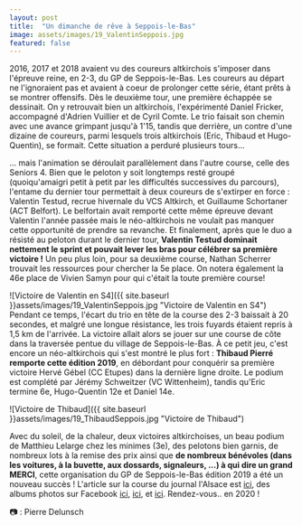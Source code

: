 ```yaml
---
layout: post
title:  "Un dimanche de rêve à Seppois-le-Bas"
image: assets/images/19_ValentinSeppois.jpg
featured: false
---
```



2016, 2017 et 2018 avaient vu des coureurs altkirchois s'imposer dans l'épreuve reine, en 2-3, du GP de Seppois-le-Bas. Les coureurs au départ ne l'ignoraient pas et avaient à coeur de prolonger cette série, étant prêts à se montrer offensifs. Dès le deuxième tour, une première échappée se dessinait. On y retrouvait bien un altkirchois, l'expérimenté Daniel Fricker, accompagné d'Adrien Vuillier et de Cyril Comte. Le trio faisait son chemin avec une avance grimpant jusqu'à 1'15, tandis que derrière, un contre d'une dizaine de coureurs, parmi lesquels trois altkirchois (Eric, Thibaud et Hugo-Quentin), se formait. Cette situation a perduré plusieurs tours...  

... mais l'animation se déroulait parallèlement dans l'autre course, celle des Seniors 4\. Bien que le peloton y soit longtemps resté groupé (quoiqu'amaigri petit à petit par les difficultés successives du parcours), l'entame du dernier tour permettait à deux coureurs de s'extirper en force : Valentin Testud, recrue hivernale du VCS Altkirch, et Guillaume Schortaner (ACT Belfort). Le belfortain avait remporté cette même épreuve devant Valentin l'année passée mais le néo-altkirchois ne voulait pas manquer cette opportunité de prendre sa revanche. Et finalement, après que le duo a résisté au peloton durant le dernier tour, **Valentin Testud dominait nettement le sprint et pouvait lever les bras pour célébrer sa première victoire !** Un peu plus loin, pour sa deuxième course, Nathan Scherrer trouvait les ressources pour chercher la 5e place. On notera également la 46e place de Vivien Samyn pour qui c'était la toute première course!

![Victoire de Valentin en S4]({{ site.baseurl }}assets/images/19_ValentinSeppois.jpg "Victoire de Valentin en S4")
Pendant ce temps, l'écart du trio en tête de la course des 2-3 baissait à 20 secondes, et malgré une longue résistance, les trois fuyards étaient repris à 1,5 km de l'arrivée. La victoire allait alors se jouer sur une course de côte dans la traversée pentue du village de Seppois-le-Bas. À ce petit jeu, c'est encore un néo-altkirchois qui s'est montré le plus fort : **Thibaud Pierré remporte cette édition 2019**, en débordant pour conquérir sa première victoire Hervé Gébel (CC Etupes) dans la dernière ligne droite. Le podium est complété par Jérémy Schweitzer (VC Wittenheim), tandis qu'Eric termine 6e, Hugo-Quentin 12e et Daniel 14e.

![Victoire de Thibaud]({{ site.baseurl }}assets/images/19_ThibaudSeppois.jpg "Victoire de Thibaud")

Avec du soleil, de la chaleur, deux victoires altkirchoises, un beau podium de Matthieu Lelarge chez les minimes (3e), des pelotons bien garnis, de nombreux lots à la remise des prix ainsi que **de nombreux bénévoles (dans les voitures, à la buvette, aux dossards, signaleurs, ...) à qui dire un grand MERCI**, cette organisation du GP de Seppois-le-Bas édition 2019 a été un nouveau succès ! L'article sur la course du journal l'Alsace est [ici](https://www.lalsace.fr/haut-rhin/2019/03/25/pierre-souffle-le-show), des albums photos sur Facebook [ici](https://www.facebook.com/jgrimont/media_set?set=a.2650698318278658&type=3), [ici](https://www.facebook.com/jgrimont/media_set?set=a.2649179138430576&type=3), et [ici](https://www.facebook.com/pg/lesphotosdeMaryline/photos/?tab=album&album_id=1144737482377108&__tn__=-UC-R). Rendez-vous.. en 2020 !

 &#128247; : Pierre Delunsch